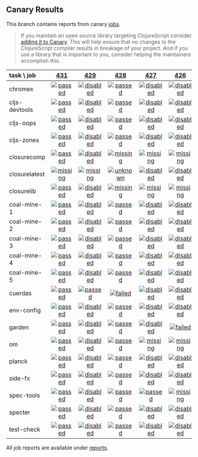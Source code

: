 ## Canary Results

This branch contains reports from canary [jobs](https://github.com/cljs-oss/canary/tree/jobs).

> If you maintain an open source library targeting ClojureScript consider [adding it to Canary](https://github.com/cljs-oss/canary/tree/master#how-to-participate). This will help ensure that no changes to the ClojureScript compiler results in breakage of your project. And if you use a library that is important to you, consider helping the maintainers accomplish this.

[//]: # (begin_overview_table)

| task \ job | <a href="reports/2018/06/17/job-000431-1.10.324-68ff249" title="job #431 finished on 2018-06-17">431</a> | <a href="reports/2018/06/17/job-000429-1.10.324-68ff249" title="job #429 finished on 2018-06-17">429</a> | <a href="reports/2018/06/17/job-000428-1.10.324-68ff249" title="job #428 finished on 2018-06-17">428</a> | <a href="reports/2018/06/17/job-000427-1.10.324-68ff249" title="job #427 finished on 2018-06-17">427</a> | <a href="reports/2018/06/17/job-000426-1.10.324-68ff249" title="job #426 finished on 2018-06-17">426</a> | <a href="reports/2018/06/17/job-000425-1.10.324-68ff249" title="job #425 finished on 2018-06-17">425</a> | <a href="reports/2018/06/17/job-000424-1.10.324-68ff249" title="job #424 finished on 2018-06-17">424</a> | <a href="reports/2018/06/17/job-000423-1.10.324-68ff249" title="job #423 finished on 2018-06-17">423</a> | <a href="reports/2018/06/17/job-000422-1.10.322-5dc641e" title="job #422 finished on 2018-06-17">422</a> | <a href="reports/2018/06/17/job-000420-1.10.322-5dc641e" title="job #420 finished on 2018-06-17">420</a> |
| :--- | :---: | :---: | :---: | :---: | :---: | :---: | :---: | :---: | :---: | :---: |
| chromex | <a href="reports/2018/06/17/job-000431-1.10.324-68ff249#-chromex"><img title="passed" src="http://box.binaryage.com/s-passed.svg"><a> | <a href="reports/2018/06/17/job-000429-1.10.324-68ff249#-chromex"><img title="disabled" src="http://box.binaryage.com/s-disabled.svg"><a> | <a href="reports/2018/06/17/job-000428-1.10.324-68ff249#-chromex"><img title="passed" src="http://box.binaryage.com/s-passed.svg"><a> | <a href="reports/2018/06/17/job-000427-1.10.324-68ff249#-chromex"><img title="disabled" src="http://box.binaryage.com/s-disabled.svg"><a> | <a href="reports/2018/06/17/job-000426-1.10.324-68ff249#-chromex"><img title="disabled" src="http://box.binaryage.com/s-disabled.svg"><a> | <a href="reports/2018/06/17/job-000425-1.10.324-68ff249#-chromex"><img title="disabled" src="http://box.binaryage.com/s-disabled.svg"><a> | <a href="reports/2018/06/17/job-000424-1.10.324-68ff249#-chromex"><img title="disabled" src="http://box.binaryage.com/s-disabled.svg"><a> | <a href="reports/2018/06/17/job-000423-1.10.324-68ff249#-chromex"><img title="disabled" src="http://box.binaryage.com/s-disabled.svg"><a> | <a href="reports/2018/06/17/job-000422-1.10.322-5dc641e#-chromex"><img title="disabled" src="http://box.binaryage.com/s-disabled.svg"><a> | <a href="reports/2018/06/17/job-000420-1.10.322-5dc641e#-chromex"><img title="disabled" src="http://box.binaryage.com/s-disabled.svg"><a> |
| cljs-devtools | <a href="reports/2018/06/17/job-000431-1.10.324-68ff249#-cljs-devtools"><img title="passed" src="http://box.binaryage.com/s-passed.svg"><a> | <a href="reports/2018/06/17/job-000429-1.10.324-68ff249#-cljs-devtools"><img title="disabled" src="http://box.binaryage.com/s-disabled.svg"><a> | <a href="reports/2018/06/17/job-000428-1.10.324-68ff249#-cljs-devtools"><img title="passed" src="http://box.binaryage.com/s-passed.svg"><a> | <a href="reports/2018/06/17/job-000427-1.10.324-68ff249#-cljs-devtools"><img title="disabled" src="http://box.binaryage.com/s-disabled.svg"><a> | <a href="reports/2018/06/17/job-000426-1.10.324-68ff249#-cljs-devtools"><img title="disabled" src="http://box.binaryage.com/s-disabled.svg"><a> | <a href="reports/2018/06/17/job-000425-1.10.324-68ff249#-cljs-devtools"><img title="disabled" src="http://box.binaryage.com/s-disabled.svg"><a> | <a href="reports/2018/06/17/job-000424-1.10.324-68ff249#-cljs-devtools"><img title="disabled" src="http://box.binaryage.com/s-disabled.svg"><a> | <a href="reports/2018/06/17/job-000423-1.10.324-68ff249#-cljs-devtools"><img title="disabled" src="http://box.binaryage.com/s-disabled.svg"><a> | <a href="reports/2018/06/17/job-000422-1.10.322-5dc641e#-cljs-devtools"><img title="disabled" src="http://box.binaryage.com/s-disabled.svg"><a> | <a href="reports/2018/06/17/job-000420-1.10.322-5dc641e#-cljs-devtools"><img title="disabled" src="http://box.binaryage.com/s-disabled.svg"><a> |
| cljs-oops | <a href="reports/2018/06/17/job-000431-1.10.324-68ff249#-cljs-oops"><img title="passed" src="http://box.binaryage.com/s-passed.svg"><a> | <a href="reports/2018/06/17/job-000429-1.10.324-68ff249#-cljs-oops"><img title="disabled" src="http://box.binaryage.com/s-disabled.svg"><a> | <a href="reports/2018/06/17/job-000428-1.10.324-68ff249#-cljs-oops"><img title="passed" src="http://box.binaryage.com/s-passed.svg"><a> | <a href="reports/2018/06/17/job-000427-1.10.324-68ff249#-cljs-oops"><img title="disabled" src="http://box.binaryage.com/s-disabled.svg"><a> | <a href="reports/2018/06/17/job-000426-1.10.324-68ff249#-cljs-oops"><img title="disabled" src="http://box.binaryage.com/s-disabled.svg"><a> | <a href="reports/2018/06/17/job-000425-1.10.324-68ff249#-cljs-oops"><img title="disabled" src="http://box.binaryage.com/s-disabled.svg"><a> | <a href="reports/2018/06/17/job-000424-1.10.324-68ff249#-cljs-oops"><img title="disabled" src="http://box.binaryage.com/s-disabled.svg"><a> | <a href="reports/2018/06/17/job-000423-1.10.324-68ff249#-cljs-oops"><img title="disabled" src="http://box.binaryage.com/s-disabled.svg"><a> | <a href="reports/2018/06/17/job-000422-1.10.322-5dc641e#-cljs-oops"><img title="disabled" src="http://box.binaryage.com/s-disabled.svg"><a> | <a href="reports/2018/06/17/job-000420-1.10.322-5dc641e#-cljs-oops"><img title="disabled" src="http://box.binaryage.com/s-disabled.svg"><a> |
| cljs-zones | <a href="reports/2018/06/17/job-000431-1.10.324-68ff249#-cljs-zones"><img title="passed" src="http://box.binaryage.com/s-passed.svg"><a> | <a href="reports/2018/06/17/job-000429-1.10.324-68ff249#-cljs-zones"><img title="disabled" src="http://box.binaryage.com/s-disabled.svg"><a> | <a href="reports/2018/06/17/job-000428-1.10.324-68ff249#-cljs-zones"><img title="passed" src="http://box.binaryage.com/s-passed.svg"><a> | <a href="reports/2018/06/17/job-000427-1.10.324-68ff249#-cljs-zones"><img title="disabled" src="http://box.binaryage.com/s-disabled.svg"><a> | <a href="reports/2018/06/17/job-000426-1.10.324-68ff249#-cljs-zones"><img title="disabled" src="http://box.binaryage.com/s-disabled.svg"><a> | <a href="reports/2018/06/17/job-000425-1.10.324-68ff249#-cljs-zones"><img title="disabled" src="http://box.binaryage.com/s-disabled.svg"><a> | <a href="reports/2018/06/17/job-000424-1.10.324-68ff249#-cljs-zones"><img title="disabled" src="http://box.binaryage.com/s-disabled.svg"><a> | <a href="reports/2018/06/17/job-000423-1.10.324-68ff249#-cljs-zones"><img title="disabled" src="http://box.binaryage.com/s-disabled.svg"><a> | <a href="reports/2018/06/17/job-000422-1.10.322-5dc641e#-cljs-zones"><img title="disabled" src="http://box.binaryage.com/s-disabled.svg"><a> | <a href="reports/2018/06/17/job-000420-1.10.322-5dc641e#-cljs-zones"><img title="disabled" src="http://box.binaryage.com/s-disabled.svg"><a> |
| closurecomp | <a href="reports/2018/06/17/job-000431-1.10.324-68ff249#-closurecomp"><img title="passed" src="http://box.binaryage.com/s-passed.svg"><a> | <a href="reports/2018/06/17/job-000429-1.10.324-68ff249#-closurecomp"><img title="disabled" src="http://box.binaryage.com/s-disabled.svg"><a> | <a href="reports/2018/06/17/job-000428-1.10.324-68ff249#-closurecomp"><img title="missing" src="http://box.binaryage.com/s-missing.svg"><a> | <a href="reports/2018/06/17/job-000427-1.10.324-68ff249#-closurecomp"><img title="missing" src="http://box.binaryage.com/s-missing.svg"><a> | <a href="reports/2018/06/17/job-000426-1.10.324-68ff249#-closurecomp"><img title="missing" src="http://box.binaryage.com/s-missing.svg"><a> | <a href="reports/2018/06/17/job-000425-1.10.324-68ff249#-closurecomp"><img title="missing" src="http://box.binaryage.com/s-missing.svg"><a> | <a href="reports/2018/06/17/job-000424-1.10.324-68ff249#-closurecomp"><img title="missing" src="http://box.binaryage.com/s-missing.svg"><a> | <a href="reports/2018/06/17/job-000423-1.10.324-68ff249#-closurecomp"><img title="missing" src="http://box.binaryage.com/s-missing.svg"><a> | <a href="reports/2018/06/17/job-000422-1.10.322-5dc641e#-closurecomp"><img title="missing" src="http://box.binaryage.com/s-missing.svg"><a> | <a href="reports/2018/06/17/job-000420-1.10.322-5dc641e#-closurecomp"><img title="missing" src="http://box.binaryage.com/s-missing.svg"><a> |
| closurelatest | <a href="reports/2018/06/17/job-000431-1.10.324-68ff249#-closurelatest"><img title="missing" src="http://box.binaryage.com/s-missing.svg"><a> | <a href="reports/2018/06/17/job-000429-1.10.324-68ff249#-closurelatest"><img title="missing" src="http://box.binaryage.com/s-missing.svg"><a> | <a href="reports/2018/06/17/job-000428-1.10.324-68ff249#-closurelatest"><img title="unknown" src="http://box.binaryage.com/s-unknown.svg"><a> | <a href="reports/2018/06/17/job-000427-1.10.324-68ff249#-closurelatest"><img title="disabled" src="http://box.binaryage.com/s-disabled.svg"><a> | <a href="reports/2018/06/17/job-000426-1.10.324-68ff249#-closurelatest"><img title="disabled" src="http://box.binaryage.com/s-disabled.svg"><a> | <a href="reports/2018/06/17/job-000425-1.10.324-68ff249#-closurelatest"><img title="disabled" src="http://box.binaryage.com/s-disabled.svg"><a> | <a href="reports/2018/06/17/job-000424-1.10.324-68ff249#-closurelatest"><img title="disabled" src="http://box.binaryage.com/s-disabled.svg"><a> | <a href="reports/2018/06/17/job-000423-1.10.324-68ff249#-closurelatest"><img title="disabled" src="http://box.binaryage.com/s-disabled.svg"><a> | <a href="reports/2018/06/17/job-000422-1.10.322-5dc641e#-closurelatest"><img title="passed" src="http://box.binaryage.com/s-passed.svg"><a> | <a href="reports/2018/06/17/job-000420-1.10.322-5dc641e#-closurelatest"><img title="unknown" src="http://box.binaryage.com/s-unknown.svg"><a> |
| closurelib | <a href="reports/2018/06/17/job-000431-1.10.324-68ff249#-closurelib"><img title="passed" src="http://box.binaryage.com/s-passed.svg"><a> | <a href="reports/2018/06/17/job-000429-1.10.324-68ff249#-closurelib"><img title="disabled" src="http://box.binaryage.com/s-disabled.svg"><a> | <a href="reports/2018/06/17/job-000428-1.10.324-68ff249#-closurelib"><img title="missing" src="http://box.binaryage.com/s-missing.svg"><a> | <a href="reports/2018/06/17/job-000427-1.10.324-68ff249#-closurelib"><img title="missing" src="http://box.binaryage.com/s-missing.svg"><a> | <a href="reports/2018/06/17/job-000426-1.10.324-68ff249#-closurelib"><img title="missing" src="http://box.binaryage.com/s-missing.svg"><a> | <a href="reports/2018/06/17/job-000425-1.10.324-68ff249#-closurelib"><img title="missing" src="http://box.binaryage.com/s-missing.svg"><a> | <a href="reports/2018/06/17/job-000424-1.10.324-68ff249#-closurelib"><img title="missing" src="http://box.binaryage.com/s-missing.svg"><a> | <a href="reports/2018/06/17/job-000423-1.10.324-68ff249#-closurelib"><img title="missing" src="http://box.binaryage.com/s-missing.svg"><a> | <a href="reports/2018/06/17/job-000422-1.10.322-5dc641e#-closurelib"><img title="missing" src="http://box.binaryage.com/s-missing.svg"><a> | <a href="reports/2018/06/17/job-000420-1.10.322-5dc641e#-closurelib"><img title="missing" src="http://box.binaryage.com/s-missing.svg"><a> |
| coal-mine-1 | <a href="reports/2018/06/17/job-000431-1.10.324-68ff249#-coal-mine-1"><img title="passed" src="http://box.binaryage.com/s-passed.svg"><a> | <a href="reports/2018/06/17/job-000429-1.10.324-68ff249#-coal-mine-1"><img title="disabled" src="http://box.binaryage.com/s-disabled.svg"><a> | <a href="reports/2018/06/17/job-000428-1.10.324-68ff249#-coal-mine-1"><img title="passed" src="http://box.binaryage.com/s-passed.svg"><a> | <a href="reports/2018/06/17/job-000427-1.10.324-68ff249#-coal-mine-1"><img title="disabled" src="http://box.binaryage.com/s-disabled.svg"><a> | <a href="reports/2018/06/17/job-000426-1.10.324-68ff249#-coal-mine-1"><img title="disabled" src="http://box.binaryage.com/s-disabled.svg"><a> | <a href="reports/2018/06/17/job-000425-1.10.324-68ff249#-coal-mine-1"><img title="disabled" src="http://box.binaryage.com/s-disabled.svg"><a> | <a href="reports/2018/06/17/job-000424-1.10.324-68ff249#-coal-mine-1"><img title="disabled" src="http://box.binaryage.com/s-disabled.svg"><a> | <a href="reports/2018/06/17/job-000423-1.10.324-68ff249#-coal-mine-1"><img title="disabled" src="http://box.binaryage.com/s-disabled.svg"><a> | <a href="reports/2018/06/17/job-000422-1.10.322-5dc641e#-coal-mine-1"><img title="disabled" src="http://box.binaryage.com/s-disabled.svg"><a> | <a href="reports/2018/06/17/job-000420-1.10.322-5dc641e#-coal-mine-1"><img title="disabled" src="http://box.binaryage.com/s-disabled.svg"><a> |
| coal-mine-2 | <a href="reports/2018/06/17/job-000431-1.10.324-68ff249#-coal-mine-2"><img title="passed" src="http://box.binaryage.com/s-passed.svg"><a> | <a href="reports/2018/06/17/job-000429-1.10.324-68ff249#-coal-mine-2"><img title="disabled" src="http://box.binaryage.com/s-disabled.svg"><a> | <a href="reports/2018/06/17/job-000428-1.10.324-68ff249#-coal-mine-2"><img title="passed" src="http://box.binaryage.com/s-passed.svg"><a> | <a href="reports/2018/06/17/job-000427-1.10.324-68ff249#-coal-mine-2"><img title="disabled" src="http://box.binaryage.com/s-disabled.svg"><a> | <a href="reports/2018/06/17/job-000426-1.10.324-68ff249#-coal-mine-2"><img title="disabled" src="http://box.binaryage.com/s-disabled.svg"><a> | <a href="reports/2018/06/17/job-000425-1.10.324-68ff249#-coal-mine-2"><img title="disabled" src="http://box.binaryage.com/s-disabled.svg"><a> | <a href="reports/2018/06/17/job-000424-1.10.324-68ff249#-coal-mine-2"><img title="disabled" src="http://box.binaryage.com/s-disabled.svg"><a> | <a href="reports/2018/06/17/job-000423-1.10.324-68ff249#-coal-mine-2"><img title="disabled" src="http://box.binaryage.com/s-disabled.svg"><a> | <a href="reports/2018/06/17/job-000422-1.10.322-5dc641e#-coal-mine-2"><img title="disabled" src="http://box.binaryage.com/s-disabled.svg"><a> | <a href="reports/2018/06/17/job-000420-1.10.322-5dc641e#-coal-mine-2"><img title="disabled" src="http://box.binaryage.com/s-disabled.svg"><a> |
| coal-mine-3 | <a href="reports/2018/06/17/job-000431-1.10.324-68ff249#-coal-mine-3"><img title="passed" src="http://box.binaryage.com/s-passed.svg"><a> | <a href="reports/2018/06/17/job-000429-1.10.324-68ff249#-coal-mine-3"><img title="disabled" src="http://box.binaryage.com/s-disabled.svg"><a> | <a href="reports/2018/06/17/job-000428-1.10.324-68ff249#-coal-mine-3"><img title="passed" src="http://box.binaryage.com/s-passed.svg"><a> | <a href="reports/2018/06/17/job-000427-1.10.324-68ff249#-coal-mine-3"><img title="disabled" src="http://box.binaryage.com/s-disabled.svg"><a> | <a href="reports/2018/06/17/job-000426-1.10.324-68ff249#-coal-mine-3"><img title="disabled" src="http://box.binaryage.com/s-disabled.svg"><a> | <a href="reports/2018/06/17/job-000425-1.10.324-68ff249#-coal-mine-3"><img title="disabled" src="http://box.binaryage.com/s-disabled.svg"><a> | <a href="reports/2018/06/17/job-000424-1.10.324-68ff249#-coal-mine-3"><img title="disabled" src="http://box.binaryage.com/s-disabled.svg"><a> | <a href="reports/2018/06/17/job-000423-1.10.324-68ff249#-coal-mine-3"><img title="disabled" src="http://box.binaryage.com/s-disabled.svg"><a> | <a href="reports/2018/06/17/job-000422-1.10.322-5dc641e#-coal-mine-3"><img title="disabled" src="http://box.binaryage.com/s-disabled.svg"><a> | <a href="reports/2018/06/17/job-000420-1.10.322-5dc641e#-coal-mine-3"><img title="disabled" src="http://box.binaryage.com/s-disabled.svg"><a> |
| coal-mine-4 | <a href="reports/2018/06/17/job-000431-1.10.324-68ff249#-coal-mine-4"><img title="passed" src="http://box.binaryage.com/s-passed.svg"><a> | <a href="reports/2018/06/17/job-000429-1.10.324-68ff249#-coal-mine-4"><img title="disabled" src="http://box.binaryage.com/s-disabled.svg"><a> | <a href="reports/2018/06/17/job-000428-1.10.324-68ff249#-coal-mine-4"><img title="passed" src="http://box.binaryage.com/s-passed.svg"><a> | <a href="reports/2018/06/17/job-000427-1.10.324-68ff249#-coal-mine-4"><img title="disabled" src="http://box.binaryage.com/s-disabled.svg"><a> | <a href="reports/2018/06/17/job-000426-1.10.324-68ff249#-coal-mine-4"><img title="disabled" src="http://box.binaryage.com/s-disabled.svg"><a> | <a href="reports/2018/06/17/job-000425-1.10.324-68ff249#-coal-mine-4"><img title="disabled" src="http://box.binaryage.com/s-disabled.svg"><a> | <a href="reports/2018/06/17/job-000424-1.10.324-68ff249#-coal-mine-4"><img title="disabled" src="http://box.binaryage.com/s-disabled.svg"><a> | <a href="reports/2018/06/17/job-000423-1.10.324-68ff249#-coal-mine-4"><img title="disabled" src="http://box.binaryage.com/s-disabled.svg"><a> | <a href="reports/2018/06/17/job-000422-1.10.322-5dc641e#-coal-mine-4"><img title="disabled" src="http://box.binaryage.com/s-disabled.svg"><a> | <a href="reports/2018/06/17/job-000420-1.10.322-5dc641e#-coal-mine-4"><img title="disabled" src="http://box.binaryage.com/s-disabled.svg"><a> |
| coal-mine-5 | <a href="reports/2018/06/17/job-000431-1.10.324-68ff249#-coal-mine-5"><img title="passed" src="http://box.binaryage.com/s-passed.svg"><a> | <a href="reports/2018/06/17/job-000429-1.10.324-68ff249#-coal-mine-5"><img title="disabled" src="http://box.binaryage.com/s-disabled.svg"><a> | <a href="reports/2018/06/17/job-000428-1.10.324-68ff249#-coal-mine-5"><img title="passed" src="http://box.binaryage.com/s-passed.svg"><a> | <a href="reports/2018/06/17/job-000427-1.10.324-68ff249#-coal-mine-5"><img title="disabled" src="http://box.binaryage.com/s-disabled.svg"><a> | <a href="reports/2018/06/17/job-000426-1.10.324-68ff249#-coal-mine-5"><img title="disabled" src="http://box.binaryage.com/s-disabled.svg"><a> | <a href="reports/2018/06/17/job-000425-1.10.324-68ff249#-coal-mine-5"><img title="disabled" src="http://box.binaryage.com/s-disabled.svg"><a> | <a href="reports/2018/06/17/job-000424-1.10.324-68ff249#-coal-mine-5"><img title="disabled" src="http://box.binaryage.com/s-disabled.svg"><a> | <a href="reports/2018/06/17/job-000423-1.10.324-68ff249#-coal-mine-5"><img title="disabled" src="http://box.binaryage.com/s-disabled.svg"><a> | <a href="reports/2018/06/17/job-000422-1.10.322-5dc641e#-coal-mine-5"><img title="disabled" src="http://box.binaryage.com/s-disabled.svg"><a> | <a href="reports/2018/06/17/job-000420-1.10.322-5dc641e#-coal-mine-5"><img title="disabled" src="http://box.binaryage.com/s-disabled.svg"><a> |
| cuerdas | <a href="reports/2018/06/17/job-000431-1.10.324-68ff249#-cuerdas"><img title="passed" src="http://box.binaryage.com/s-passed.svg"><a> | <a href="reports/2018/06/17/job-000429-1.10.324-68ff249#-cuerdas"><img title="passed" src="http://box.binaryage.com/s-passed.svg"><a> | <a href="reports/2018/06/17/job-000428-1.10.324-68ff249#-cuerdas"><img title="failed" src="http://box.binaryage.com/s-failed.svg"><a> | <a href="reports/2018/06/17/job-000427-1.10.324-68ff249#-cuerdas"><img title="disabled" src="http://box.binaryage.com/s-disabled.svg"><a> | <a href="reports/2018/06/17/job-000426-1.10.324-68ff249#-cuerdas"><img title="disabled" src="http://box.binaryage.com/s-disabled.svg"><a> | <a href="reports/2018/06/17/job-000425-1.10.324-68ff249#-cuerdas"><img title="disabled" src="http://box.binaryage.com/s-disabled.svg"><a> | <a href="reports/2018/06/17/job-000424-1.10.324-68ff249#-cuerdas"><img title="failed" src="http://box.binaryage.com/s-failed.svg"><a> | <a href="reports/2018/06/17/job-000423-1.10.324-68ff249#-cuerdas"><img title="disabled" src="http://box.binaryage.com/s-disabled.svg"><a> | <a href="reports/2018/06/17/job-000422-1.10.322-5dc641e#-cuerdas"><img title="missing" src="http://box.binaryage.com/s-missing.svg"><a> | <a href="reports/2018/06/17/job-000420-1.10.322-5dc641e#-cuerdas"><img title="missing" src="http://box.binaryage.com/s-missing.svg"><a> |
| env-config | <a href="reports/2018/06/17/job-000431-1.10.324-68ff249#-env-config"><img title="passed" src="http://box.binaryage.com/s-passed.svg"><a> | <a href="reports/2018/06/17/job-000429-1.10.324-68ff249#-env-config"><img title="disabled" src="http://box.binaryage.com/s-disabled.svg"><a> | <a href="reports/2018/06/17/job-000428-1.10.324-68ff249#-env-config"><img title="passed" src="http://box.binaryage.com/s-passed.svg"><a> | <a href="reports/2018/06/17/job-000427-1.10.324-68ff249#-env-config"><img title="disabled" src="http://box.binaryage.com/s-disabled.svg"><a> | <a href="reports/2018/06/17/job-000426-1.10.324-68ff249#-env-config"><img title="disabled" src="http://box.binaryage.com/s-disabled.svg"><a> | <a href="reports/2018/06/17/job-000425-1.10.324-68ff249#-env-config"><img title="disabled" src="http://box.binaryage.com/s-disabled.svg"><a> | <a href="reports/2018/06/17/job-000424-1.10.324-68ff249#-env-config"><img title="disabled" src="http://box.binaryage.com/s-disabled.svg"><a> | <a href="reports/2018/06/17/job-000423-1.10.324-68ff249#-env-config"><img title="disabled" src="http://box.binaryage.com/s-disabled.svg"><a> | <a href="reports/2018/06/17/job-000422-1.10.322-5dc641e#-env-config"><img title="disabled" src="http://box.binaryage.com/s-disabled.svg"><a> | <a href="reports/2018/06/17/job-000420-1.10.322-5dc641e#-env-config"><img title="disabled" src="http://box.binaryage.com/s-disabled.svg"><a> |
| garden | <a href="reports/2018/06/17/job-000431-1.10.324-68ff249#-garden"><img title="passed" src="http://box.binaryage.com/s-passed.svg"><a> | <a href="reports/2018/06/17/job-000429-1.10.324-68ff249#-garden"><img title="disabled" src="http://box.binaryage.com/s-disabled.svg"><a> | <a href="reports/2018/06/17/job-000428-1.10.324-68ff249#-garden"><img title="passed" src="http://box.binaryage.com/s-passed.svg"><a> | <a href="reports/2018/06/17/job-000427-1.10.324-68ff249#-garden"><img title="disabled" src="http://box.binaryage.com/s-disabled.svg"><a> | <a href="reports/2018/06/17/job-000426-1.10.324-68ff249#-garden"><img title="failed" src="http://box.binaryage.com/s-failed.svg"><a> | <a href="reports/2018/06/17/job-000425-1.10.324-68ff249#-garden"><img title="missing" src="http://box.binaryage.com/s-missing.svg"><a> | <a href="reports/2018/06/17/job-000424-1.10.324-68ff249#-garden"><img title="missing" src="http://box.binaryage.com/s-missing.svg"><a> | <a href="reports/2018/06/17/job-000423-1.10.324-68ff249#-garden"><img title="missing" src="http://box.binaryage.com/s-missing.svg"><a> | <a href="reports/2018/06/17/job-000422-1.10.322-5dc641e#-garden"><img title="missing" src="http://box.binaryage.com/s-missing.svg"><a> | <a href="reports/2018/06/17/job-000420-1.10.322-5dc641e#-garden"><img title="missing" src="http://box.binaryage.com/s-missing.svg"><a> |
| om | <a href="reports/2018/06/17/job-000431-1.10.324-68ff249#-om"><img title="passed" src="http://box.binaryage.com/s-passed.svg"><a> | <a href="reports/2018/06/17/job-000429-1.10.324-68ff249#-om"><img title="disabled" src="http://box.binaryage.com/s-disabled.svg"><a> | <a href="reports/2018/06/17/job-000428-1.10.324-68ff249#-om"><img title="passed" src="http://box.binaryage.com/s-passed.svg"><a> | <a href="reports/2018/06/17/job-000427-1.10.324-68ff249#-om"><img title="missing" src="http://box.binaryage.com/s-missing.svg"><a> | <a href="reports/2018/06/17/job-000426-1.10.324-68ff249#-om"><img title="missing" src="http://box.binaryage.com/s-missing.svg"><a> | <a href="reports/2018/06/17/job-000425-1.10.324-68ff249#-om"><img title="missing" src="http://box.binaryage.com/s-missing.svg"><a> | <a href="reports/2018/06/17/job-000424-1.10.324-68ff249#-om"><img title="missing" src="http://box.binaryage.com/s-missing.svg"><a> | <a href="reports/2018/06/17/job-000423-1.10.324-68ff249#-om"><img title="missing" src="http://box.binaryage.com/s-missing.svg"><a> | <a href="reports/2018/06/17/job-000422-1.10.322-5dc641e#-om"><img title="missing" src="http://box.binaryage.com/s-missing.svg"><a> | <a href="reports/2018/06/17/job-000420-1.10.322-5dc641e#-om"><img title="missing" src="http://box.binaryage.com/s-missing.svg"><a> |
| planck | <a href="reports/2018/06/17/job-000431-1.10.324-68ff249#-planck"><img title="passed" src="http://box.binaryage.com/s-passed.svg"><a> | <a href="reports/2018/06/17/job-000429-1.10.324-68ff249#-planck"><img title="disabled" src="http://box.binaryage.com/s-disabled.svg"><a> | <a href="reports/2018/06/17/job-000428-1.10.324-68ff249#-planck"><img title="passed" src="http://box.binaryage.com/s-passed.svg"><a> | <a href="reports/2018/06/17/job-000427-1.10.324-68ff249#-planck"><img title="disabled" src="http://box.binaryage.com/s-disabled.svg"><a> | <a href="reports/2018/06/17/job-000426-1.10.324-68ff249#-planck"><img title="disabled" src="http://box.binaryage.com/s-disabled.svg"><a> | <a href="reports/2018/06/17/job-000425-1.10.324-68ff249#-planck"><img title="disabled" src="http://box.binaryage.com/s-disabled.svg"><a> | <a href="reports/2018/06/17/job-000424-1.10.324-68ff249#-planck"><img title="disabled" src="http://box.binaryage.com/s-disabled.svg"><a> | <a href="reports/2018/06/17/job-000423-1.10.324-68ff249#-planck"><img title="disabled" src="http://box.binaryage.com/s-disabled.svg"><a> | <a href="reports/2018/06/17/job-000422-1.10.322-5dc641e#-planck"><img title="disabled" src="http://box.binaryage.com/s-disabled.svg"><a> | <a href="reports/2018/06/17/job-000420-1.10.322-5dc641e#-planck"><img title="disabled" src="http://box.binaryage.com/s-disabled.svg"><a> |
| side-fx | <a href="reports/2018/06/17/job-000431-1.10.324-68ff249#-side-fx"><img title="passed" src="http://box.binaryage.com/s-passed.svg"><a> | <a href="reports/2018/06/17/job-000429-1.10.324-68ff249#-side-fx"><img title="disabled" src="http://box.binaryage.com/s-disabled.svg"><a> | <a href="reports/2018/06/17/job-000428-1.10.324-68ff249#-side-fx"><img title="passed" src="http://box.binaryage.com/s-passed.svg"><a> | <a href="reports/2018/06/17/job-000427-1.10.324-68ff249#-side-fx"><img title="disabled" src="http://box.binaryage.com/s-disabled.svg"><a> | <a href="reports/2018/06/17/job-000426-1.10.324-68ff249#-side-fx"><img title="disabled" src="http://box.binaryage.com/s-disabled.svg"><a> | <a href="reports/2018/06/17/job-000425-1.10.324-68ff249#-side-fx"><img title="disabled" src="http://box.binaryage.com/s-disabled.svg"><a> | <a href="reports/2018/06/17/job-000424-1.10.324-68ff249#-side-fx"><img title="disabled" src="http://box.binaryage.com/s-disabled.svg"><a> | <a href="reports/2018/06/17/job-000423-1.10.324-68ff249#-side-fx"><img title="disabled" src="http://box.binaryage.com/s-disabled.svg"><a> | <a href="reports/2018/06/17/job-000422-1.10.322-5dc641e#-side-fx"><img title="disabled" src="http://box.binaryage.com/s-disabled.svg"><a> | <a href="reports/2018/06/17/job-000420-1.10.322-5dc641e#-side-fx"><img title="disabled" src="http://box.binaryage.com/s-disabled.svg"><a> |
| spec-tools | <a href="reports/2018/06/17/job-000431-1.10.324-68ff249#-spec-tools"><img title="passed" src="http://box.binaryage.com/s-passed.svg"><a> | <a href="reports/2018/06/17/job-000429-1.10.324-68ff249#-spec-tools"><img title="disabled" src="http://box.binaryage.com/s-disabled.svg"><a> | <a href="reports/2018/06/17/job-000428-1.10.324-68ff249#-spec-tools"><img title="passed" src="http://box.binaryage.com/s-passed.svg"><a> | <a href="reports/2018/06/17/job-000427-1.10.324-68ff249#-spec-tools"><img title="passed" src="http://box.binaryage.com/s-passed.svg"><a> | <a href="reports/2018/06/17/job-000426-1.10.324-68ff249#-spec-tools"><img title="missing" src="http://box.binaryage.com/s-missing.svg"><a> | <a href="reports/2018/06/17/job-000425-1.10.324-68ff249#-spec-tools"><img title="missing" src="http://box.binaryage.com/s-missing.svg"><a> | <a href="reports/2018/06/17/job-000424-1.10.324-68ff249#-spec-tools"><img title="missing" src="http://box.binaryage.com/s-missing.svg"><a> | <a href="reports/2018/06/17/job-000423-1.10.324-68ff249#-spec-tools"><img title="missing" src="http://box.binaryage.com/s-missing.svg"><a> | <a href="reports/2018/06/17/job-000422-1.10.322-5dc641e#-spec-tools"><img title="missing" src="http://box.binaryage.com/s-missing.svg"><a> | <a href="reports/2018/06/17/job-000420-1.10.322-5dc641e#-spec-tools"><img title="missing" src="http://box.binaryage.com/s-missing.svg"><a> |
| specter | <a href="reports/2018/06/17/job-000431-1.10.324-68ff249#-specter"><img title="passed" src="http://box.binaryage.com/s-passed.svg"><a> | <a href="reports/2018/06/17/job-000429-1.10.324-68ff249#-specter"><img title="disabled" src="http://box.binaryage.com/s-disabled.svg"><a> | <a href="reports/2018/06/17/job-000428-1.10.324-68ff249#-specter"><img title="passed" src="http://box.binaryage.com/s-passed.svg"><a> | <a href="reports/2018/06/17/job-000427-1.10.324-68ff249#-specter"><img title="disabled" src="http://box.binaryage.com/s-disabled.svg"><a> | <a href="reports/2018/06/17/job-000426-1.10.324-68ff249#-specter"><img title="disabled" src="http://box.binaryage.com/s-disabled.svg"><a> | <a href="reports/2018/06/17/job-000425-1.10.324-68ff249#-specter"><img title="disabled" src="http://box.binaryage.com/s-disabled.svg"><a> | <a href="reports/2018/06/17/job-000424-1.10.324-68ff249#-specter"><img title="disabled" src="http://box.binaryage.com/s-disabled.svg"><a> | <a href="reports/2018/06/17/job-000423-1.10.324-68ff249#-specter"><img title="passed" src="http://box.binaryage.com/s-passed.svg"><a> | <a href="reports/2018/06/17/job-000422-1.10.322-5dc641e#-specter"><img title="missing" src="http://box.binaryage.com/s-missing.svg"><a> | <a href="reports/2018/06/17/job-000420-1.10.322-5dc641e#-specter"><img title="missing" src="http://box.binaryage.com/s-missing.svg"><a> |
| test-check | <a href="reports/2018/06/17/job-000431-1.10.324-68ff249#-test-check"><img title="passed" src="http://box.binaryage.com/s-passed.svg"><a> | <a href="reports/2018/06/17/job-000429-1.10.324-68ff249#-test-check"><img title="disabled" src="http://box.binaryage.com/s-disabled.svg"><a> | <a href="reports/2018/06/17/job-000428-1.10.324-68ff249#-test-check"><img title="passed" src="http://box.binaryage.com/s-passed.svg"><a> | <a href="reports/2018/06/17/job-000427-1.10.324-68ff249#-test-check"><img title="disabled" src="http://box.binaryage.com/s-disabled.svg"><a> | <a href="reports/2018/06/17/job-000426-1.10.324-68ff249#-test-check"><img title="disabled" src="http://box.binaryage.com/s-disabled.svg"><a> | <a href="reports/2018/06/17/job-000425-1.10.324-68ff249#-test-check"><img title="passed" src="http://box.binaryage.com/s-passed.svg"><a> | <a href="reports/2018/06/17/job-000424-1.10.324-68ff249#-test-check"><img title="missing" src="http://box.binaryage.com/s-missing.svg"><a> | <a href="reports/2018/06/17/job-000423-1.10.324-68ff249#-test-check"><img title="missing" src="http://box.binaryage.com/s-missing.svg"><a> | <a href="reports/2018/06/17/job-000422-1.10.322-5dc641e#-test-check"><img title="missing" src="http://box.binaryage.com/s-missing.svg"><a> | <a href="reports/2018/06/17/job-000420-1.10.322-5dc641e#-test-check"><img title="missing" src="http://box.binaryage.com/s-missing.svg"><a> |

[//]: # (end_overview_table)

All job reports are available under [reports](reports).

